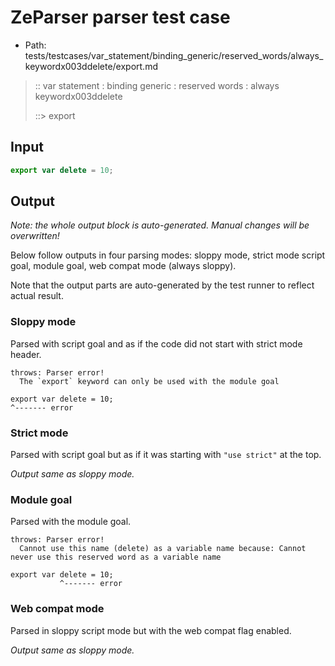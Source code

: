 # ZeParser parser test case

- Path: tests/testcases/var_statement/binding_generic/reserved_words/always_keywordx003ddelete/export.md

> :: var statement : binding generic : reserved words : always keywordx003ddelete
>
> ::> export

## Input

`````js
export var delete = 10;
`````

## Output

_Note: the whole output block is auto-generated. Manual changes will be overwritten!_

Below follow outputs in four parsing modes: sloppy mode, strict mode script goal, module goal, web compat mode (always sloppy).

Note that the output parts are auto-generated by the test runner to reflect actual result.

### Sloppy mode

Parsed with script goal and as if the code did not start with strict mode header.

`````
throws: Parser error!
  The `export` keyword can only be used with the module goal

export var delete = 10;
^------- error
`````

### Strict mode

Parsed with script goal but as if it was starting with `"use strict"` at the top.

_Output same as sloppy mode._

### Module goal

Parsed with the module goal.

`````
throws: Parser error!
  Cannot use this name (delete) as a variable name because: Cannot never use this reserved word as a variable name

export var delete = 10;
           ^------- error
`````


### Web compat mode

Parsed in sloppy script mode but with the web compat flag enabled.

_Output same as sloppy mode._
